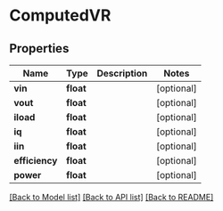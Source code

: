 # ComputedVR

## Properties
Name | Type | Description | Notes
------------ | ------------- | ------------- | -------------
**vin** | **float** |  | [optional] 
**vout** | **float** |  | [optional] 
**iload** | **float** |  | [optional] 
**iq** | **float** |  | [optional] 
**iin** | **float** |  | [optional] 
**efficiency** | **float** |  | [optional] 
**power** | **float** |  | [optional] 

[[Back to Model list]](../README.md#documentation-for-models) [[Back to API list]](../README.md#documentation-for-api-endpoints) [[Back to README]](../README.md)


